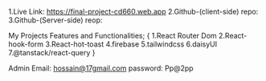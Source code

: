 1.Live Link:  https://final-project-cd660.web.app
2.Github-(client-side) repo: 
3.Github-(Server-side) reop: 



My Projects Features and Functionalities;
{
    1.React Router Dom
    2.React-hook-form
    3.React-hot-toast
    4.firebase
    5.tailwindcss
    6.daisyUI
    7.@tanstack/react-query
}


Admin Email: hossain@17gmail.com
password: Pp@2pp